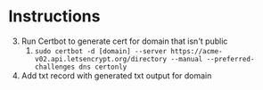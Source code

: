 # Instructions
3. Run Certbot to generate cert for domain that isn't public
    1. `sudo certbot -d [domain] --server https://acme-v02.api.letsencrypt.org/directory --manual --preferred-challenges dns certonly`
4. Add txt record with generated txt output for domain
